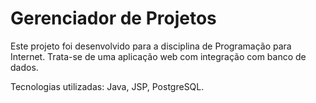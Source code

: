 # Gerenciador de Projetos

Este projeto foi desenvolvido para a disciplina de Programação para Internet. 
Trata-se de uma aplicação web com integração com banco de dados.

Tecnologias utilizadas:
Java,
JSP,
PostgreSQL.
